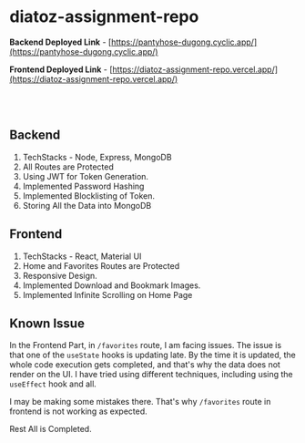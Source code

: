 # diatoz-assignment-repo

**Backend Deployed Link** - [https://pantyhose-dugong.cyclic.app/](https://pantyhose-dugong.cyclic.app/)

**Frontend Deployed Link** - [https://diatoz-assignment-repo.vercel.app/](https://diatoz-assignment-repo.vercel.app/)

<br/>
<br/>

## Backend
1. TechStacks - Node, Express, MongoDB
2. All Routes are Protected 
3. Using JWT for Token Generation.
4. Implemented Password Hashing
5. Implemented Blocklisting of Token.
6. Storing All the Data into MongoDB 

## Frontend
1. TechStacks - React, Material UI
2. Home and Favorites Routes are Protected 
3. Responsive Design.
4. Implemented Download and Bookmark Images.
5. Implemented Infinite Scrolling on Home Page


## Known Issue
In the Frontend Part, in `/favorites` route, I am facing issues. The issue is that one of the `useState` hooks is updating late. By the time it is updated, the whole code execution gets completed, and that's why the data does not render on the UI. I have tried using different techniques, including using the `useEffect` hook and all.

I may be making some mistakes there.
That's why `/favorites` route in frontend is not working as expected.

Rest All is Completed.
